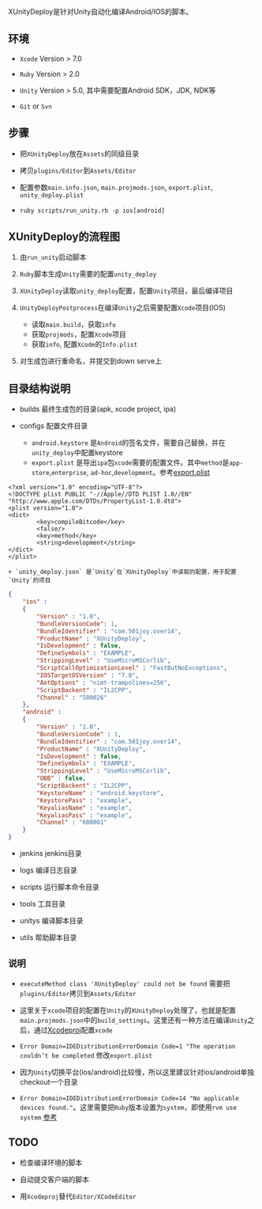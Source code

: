 XUnityDeploy是针对Unity自动化编译Android/IOS的脚本。

## 环境

* `Xcode` Version > 7.0

* `Ruby` Version > 2.0

* `Unity` Version > 5.0, 其中需要配置Android SDK，JDK, NDK等

* `Git` or `Svn`

## 步骤

* 把`XUnityDeploy`放在`Assets`的同级目录

* 拷贝`plugins/Editor`到`Assets/Editor`

* 配置参数`main.info.json`, `main.projmods.json`, `export.plist`, `unity_deploy.plist`
* `ruby scripts/run_unity.rb -p ios[android]`

## XUnityDeploy的流程图

1. 由`run_unity`启动脚本
2. `Ruby`脚本生成`Unity`需要的配置`unity_deploy`
3. `XUnityDeploy`读取`unity_deploy`配置，配置`Unity`项目，最后编译项目
4. `UnityDeployPostprocess`在编译`Unity`之后需要配置`Xcode`项目(IOS)

    * 读取`main.build`，获取`info`
    * 获取`projmods`，配置`Xcode`项目
    * 获取`info`, 配置`Xcode`的`Info.plist`

5. 对生成包进行重命名，并提交到down serve上

## 目录结构说明

* builds 最终生成包的目录(apk, xcode project, ipa)

* configs 配置文件目录
    + `android.keystore` 是`Android`的签名文件，需要自己替换，并在`unity_deploy`中配置keystore
    + `export.plist` 是导出`ipa`包`xcode`需要的配置文件。其中`method`是`app-store`,`enterprise`, `ad-hoc`,`development`。参考[export.plist][export]

```plist
<?xml version="1.0" encoding="UTF-8"?>
<!DOCTYPE plist PUBLIC "-//Apple//DTD PLIST 1.0//EN" "http://www.apple.com/DTDs/PropertyList-1.0.dtd">
<plist version="1.0">
<dict>
		<key>compileBitcode</key>
		<false/>
        <key>method</key>
        <string>development</string>
</dict>
</plist>
```    

    + `unity_deploy.json` 是`Unity`在`XUnityDeploy`中读取的配置，用于配置`Unity`的项目

```json
{
    "ios" :
    {
        "Version" : "1.0",
        "BundleVersionCode": 1,
        "BundleIdentifier" : "com.501joy.over14",
        "ProductName" : "XUnityDeploy",
        "IsDevelopment" : false,
        "DefineSymbols" : "EXAMPLE",
        "StrippingLevel" : "UseMicroMSCorlib",
        "ScriptCallOptimizationLevel" : "FastButNoExceptions",
        "IOSTargetOSVersion" : "7.0",
        "AotOptions" : "nimt-trampolines=256",
        "ScriptBackent" : "IL2CPP",
        "Channel" : "500026"
    },
    "android" :
    {
        "Version" : "1.0",
        "BundleVersionCode" : 1,
        "BundleIdentifier" : "com.501joy.over14",
        "ProductName" : "XUnityDeploy",
        "IsDevelopment" : false,
        "DefineSymbols" : "EXAMPLE",
        "StrippingLevel" : "UseMicroMSCorlib",
        "OBB" : false,
        "ScriptBackent" : "IL2CPP",
        "KeystoreName" : "android.keystore",
        "KeystorePass" : "example",
        "KeyaliasName" : "example",
        "KeyaliasPass" : "example",        
        "Channel" : "600001"
    }
}
```


* jenkins jenkins目录

* logs 编译日志目录 

* scripts 运行脚本命令目录

* tools 工具目录

* unitys 编译脚本目录

* utils 帮助脚本目录


## `说明`
* `executeMethod class 'XUnityDeploy' could not be found` 需要把`plugins/Editor`拷贝到`Assets/Editor`

* 这里关于`xcode`项目的配置在`Unity`的`XUnityDeploy`处理了，也就是配置`main.projmods.json`中的`build_settings`。这里还有一种方法在编译`Unity`之后，通过[Xcodeproj][url]配置`xcode`

* `Error Domain=IDEDistributionErrorDomain Code=1 "The operation couldn’t be completed` 修改`export.plist`

* 因为`Unity`切换平台(ios/android)比较慢，所以这里建议针对ios/android单独checkout一个目录

* `Error Domain=IDEDistributionErrorDomain Code=14 "No applicable devices found."`。这里需要把`Ruby`版本设置为`system`，即使用`rvm use system` [参考][error_code14]

## TODO

* 检查编译环境的脚本

* 自动提交客户端的脚本

* 用`Xcodeproj`替代`Editor/XCodeEditor`

[url]: https://github.com/CocoaPods/Xcodeproj
[export]: http://www.matrixprojects.net/p/xcodebuild-export-options-plist/
[error_code14]: https://stackoverflow.com/questions/33901132/export-failed-error-using-xcodebuild-command-line-tool
